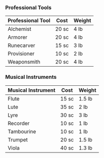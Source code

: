 ### Professional Tools

| **Professional Tool** | **Cost** | **Weight** |
| --------------------- | -------- | ---------- |
| Alchemist             | 20 sc    | 4 lb       |
| Armorer               | 20 sc    | 4 lb       |
| Runecarver            | 15 sc    | 3 lb       |
| Provisioner           | 10 sc    | 2 lb       |
| Weaponsmith           | 20 sc    | 4 lb       |
### Musical Instruments

| **Musical Instrument** | **Cost** | **Weight** |
| ---------------------- | -------- | ---------- |
| Flute                  | 15 sc    | 1.5 lb     |
| Lute                   | 35 sc    | 2 lb       |
| Lyre                   | 30 sc    | 3 lb       |
| Recorder               | 10 sc    | 1 lb       |
| Tambourine             | 10 sc    | 1 lb       |
| Trumpet                | 20 sc    | 1.5 lb     |
| Viola                  | 40 sc    | 1.3 lb     |
